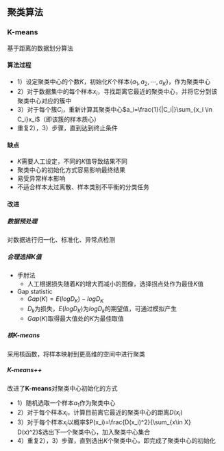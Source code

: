 ## 聚类算法

### K-means

基于距离的数据划分算法

#### 算法过程

* 1）设定聚类中心的个数$K$，初始化$K$个样本$\{a_1,a_2,\cdots,a_K\}$，作为聚类中心
* 2）对于数据集中的每个样本$x_i$，寻找距离它最近的聚类中心，并将它分到该聚类中心对应的簇中
* 3）对于每个簇$C_i$，重新计算其聚类中心$a_i=\frac{1}{|C_i|}\sum_{x_i \in C_i}x_i$（即该簇的样本质心）
* 重复2），3）步骤，直到达到终止条件

#### 缺点

* $K$需要人工设定，不同的$K$值导致结果不同
* 聚类中心的初始化方式容易影响最终结果
* 易受异常样本影响
* 不适合样本太过离散、样本类别不平衡的分类任务

#### 改进

##### 数据预处理

对数据进行归一化、标准化、异常点检测

##### 合理选择$K$值

* 手肘法
  * 人工根据损失随着$K$的增大而减小的图像，选择拐点处作为最佳$K$值
* Gap statistic
  * $Gap(K)=E(logD_K)-logD_K$
  * $D_k$为损失，$E(logD_K)$为$logD_k$的期望值，可通过模拟产生
  * $Gap(K)$取得最大值处的$K$为最佳取值

##### 核K-means

采用核函数，将样本映射到更高维的空间中进行聚类

##### K-means++

改进了**K-means**对聚类中心初始化的方式

* 1）随机选取一个样本$a_1$作为聚类中心
* 2）对于每个样本$x_i$，计算目前离它最近的聚类中心的距离$D(x_i)$
* 3）对于每个样本$x_i$以概率$P(x_i)=\frac{D(x_i)^2}{\sum_{x\in X} D(x)^2}$选出下一个聚类中心，加入聚类中心集合
* 4）重复2），3）步骤，直到选出$K$个聚类中心，即完成了聚类中心的初始化

